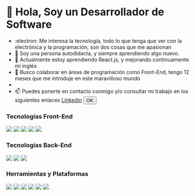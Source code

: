 # 👋 Hola, Soy un Desarrollador de Software
- :electron: Me interesa la tecnología, todo lo que tenga que ver con la electrónica y la programación, son dos cosas que me apasionan
- 📖 Soy una persona autodidacta, y siempre aprendiendo algo nuevo.
- 🌱 Actualmente estoy aprendiendo React.js, y mejorando continuamente mi inglés
- 💞️ Busco colaborar en áreas de programación como Front-End, tengo 12 meses que me introduje en este maravilloso mundo
- 
- 📫 Puedes ponerte en contacto conmigo y/o consultar mi trabajo en los siguientes enlaces
<a title="Go To Linkedin" target="_blank" rel="noopener noreferrer" href="https://www.linkedin.com/in/alejandro-garcia-alonso-596788b8/">Linkedin</a>
<button>OK</button>


### Tecnologías Front-End

<img src="https://img.shields.io/badge/-JavaScript-%23F7DF1E?style=for-the-badge&logo=javascript&logoColor=000"/> <img src="https://img.shields.io/badge/CSS3-1572B6?style=for-the-badge&logo=css3&logoColor=white"/> <img src="https://img.shields.io/badge/HTML5-E34F26?style=for-the-badge&logo=html5&logoColor=white"/> <img src="https://img.shields.io/badge/Pug-E3C29B?style=for-the-badge&logo=pug&logoColor=black"/> <img src=	"https://img.shields.io/badge/Sass-CC6699?style=for-the-badge&logo=sass&logoColor=white"/>

### Tecnologías Back-End

<img src="https://img.shields.io/badge/C%23-239120?style=for-the-badge&logo=c-sharp&logoColor=white"/> <img src="https://img.shields.io/badge/MySQL-005C84?style=for-the-badge&logo=mysql&logoColor=white"/> <img src="https://img.shields.io/badge/.NET-512BD4?style=for-the-badge&logo=dotnet&logoColor=white"/>

### Herramientas y Plataformas

<img src="https://img.shields.io/badge/Visual_Studio-5C2D91?style=for-the-badge&logo=visual%20studio&logoColor=white"/> <img src="https://img.shields.io/badge/VSCode-0078D4?style=for-the-badge&logo=visual%20studio%20code&logoColor=white"/> <img src="https://img.shields.io/badge/GIT-E44C30?style=for-the-badge&logo=git&logoColor=white"/> <img src="https://img.shields.io/badge/GitHub-100000?style=for-the-badge&logo=github&logoColor=white"/> <img src="https://img.shields.io/badge/Xamarin-3498DB?style=for-the-badge&logo=xamarin&logoColor=white"/> <img src="https://img.shields.io/badge/Windows-0078D6?style=for-the-badge&logo=windows&logoColor=white"/>    
